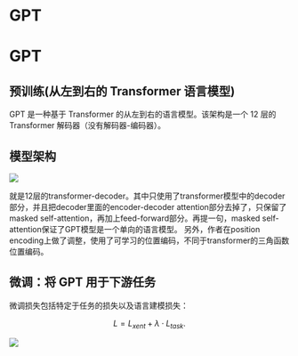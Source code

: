 # GPT



# GPT

## 预训练(从左到右的 Transformer 语言模型)
GPT 是一种基于 Transformer 的从左到右的语言模型。该架构是一个 12 层的 Transformer 解码器（没有解码器-编码器）。
## 模型架构
![](https://cdn.jsdelivr.net/gh/vllbc/img4blog//image/Pasted%20image%2020220924003646.png)

就是12层的transformer-decoder。其中只使用了transformer模型中的decoder部分，并且把decoder里面的encoder-decoder attention部分去掉了，只保留了masked self-attention，再加上feed-forward部分。再提一句，masked self-attention保证了GPT模型是一个单向的语言模型。
另外，作者在position encoding上做了调整，使用了可学习的位置编码，不同于transformer的三角函数位置编码。


## 微调：将 GPT 用于下游任务
微调损失包括特定于任务的损失以及语言建模损失：

$$
L = L_{xent} + \lambda \cdot L_{task}.
$$

![](https://cdn.jsdelivr.net/gh/vllbc/img4blog//image/Pasted%20image%2020221111180612.png)

